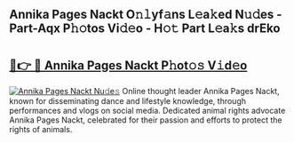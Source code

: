 ## Annika Pages Nackt O𝚗𝚕yf𝚊ns L𝚎a𝚔ed N𝚞𝚍es - Part-Aqx P𝚑𝚘tos Vi𝚍𝚎o - H𝚘𝚝 Part L𝚎a𝚔s drEko

# <h2><a href="http://kf2ocx.oniu.top/?m=Annika+Pages+Nackt">🔗👉 🔴 Annika Pages Nackt P𝚑ot𝚘𝚜 V𝚒d𝚎o</a></h2>

[![Annika Pages Nackt Nu𝚍e𝚜](https://i.imgur.com/0qMVB7G.gif)](http://kf2ocx.oniu.top/?m=Annika+Pages+Nackt)
Online thought leader Annika Pages Nackt, known for disseminating dance and lifestyle knowledge, through performances and vlogs on social media. Dedicated animal rights advocate Annika Pages Nackt, celebrated for their passion and efforts to protect the rights of animals.  
